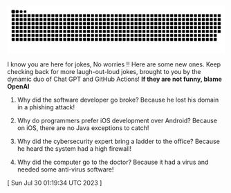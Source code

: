 <picture>
  <source media="(prefers-color-scheme: dark)" srcset="https://raw.githubusercontent.com/platane/platane/output/github-contribution-grid-snake-dark.svg">
  <source media="(prefers-color-scheme: light)" srcset="https://raw.githubusercontent.com/platane/platane/output/github-contribution-grid-snake.svg">
  <img alt="github contribution grid snake animation" src="https://raw.githubusercontent.com/platane/platane/output/github-contribution-grid-snake.svg">
</picture>


I know you are here for jokes, No worries !!
Here are some new ones. Keep checking back for more laugh-out-loud jokes, brought to you by the dynamic duo of Chat GPT and GitHub Actions! __If they are not funny, blame OpenAI__
 
1. Why did the software developer go broke? Because he lost his domain in a phishing attack!

2. Why do programmers prefer iOS development over Android? Because on iOS, there are no Java exceptions to catch!

3. Why did the cybersecurity expert bring a ladder to the office? Because he heard the system had a high firewall!

4. Why did the computer go to the doctor? Because it had a virus and needed some anti-virus software!
 
[ 
Sun Jul 30 01:19:34 UTC 2023
 ]
